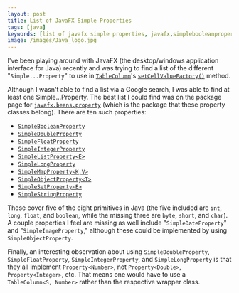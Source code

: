 ```yaml
---
layout: post
title: List of JavaFX Simple Properties
tags: [java]
keywords: [list of javafx simple properties, javafx,simplebooleanproperty,simpledoubleproperty,simplefloatproperty,simpleintegerproperty,simplelistproperty,simplelongproperty,simplemapproperty,simpleobjectproperty,simplesetproperty,simplestringproperty,simpledateproperty,simpleimageproperty]
image: /images/Java_logo.jpg
---
```


I've been playing around with JavaFX (the desktop/windows application interface for Java) recently and was trying to find a list of the different "`Simple...Property`" to use in [`TableColumn`](https://docs.oracle.com/javase/8/javafx/api/javafx/scene/control/TableColumn.html)'s [`setCellValueFactory()`](https://docs.oracle.com/javase/8/javafx/api/javafx/scene/control/TableColumn.html#cellValueFactoryProperty) method.

Although I wasn't able to find a list via a Google search, I was able to find at least one Simple...Property. The best list I could find was on the package page for [`javafx.beans.property`](https://docs.oracle.com/javase/8/javafx/api/javafx/beans/property/package-summary.html) (which is the package that these property classes belong). There are ten such properties:

* [`SimpleBooleanProperty`](https://docs.oracle.com/javase/8/javafx/api/javafx/beans/property/SimpleBooleanProperty.html)
* [`SimpleDoubleProperty`](https://docs.oracle.com/javase/8/javafx/api/javafx/beans/property/SimpleDoubleProperty.html)
* [`SimpleFloatProperty`](https://docs.oracle.com/javase/8/javafx/api/javafx/beans/property/SimpleFloatProperty.html)
* [`SimpleIntegerProperty`](https://docs.oracle.com/javase/8/javafx/api/javafx/beans/property/SimpleIntegerProperty.html)
* [`SimpleListProperty<E>`](https://docs.oracle.com/javase/8/javafx/api/javafx/beans/property/SimpleListProperty.html)
* [`SimpleLongProperty`](https://docs.oracle.com/javase/8/javafx/api/javafx/beans/property/SimpleLongProperty.html)
* [`SimpleMapProperty<K,V>`](https://docs.oracle.com/javase/8/javafx/api/javafx/beans/property/SimpleMapProperty.html)
* [`SimpleObjectProperty<T>`](https://docs.oracle.com/javase/8/javafx/api/javafx/beans/property/SimpleObjectProperty.html)
* [`SimpleSetProperty<E>`](https://docs.oracle.com/javase/8/javafx/api/javafx/beans/property/SimpleSetProperty.html)
* [`SimpleStringProperty`](https://docs.oracle.com/javase/8/javafx/api/javafx/beans/property/SimpleStringProperty.html)

These cover five of the eight primitives in Java (the five included are `int`, `long`, `float`, and `boolean`, while the missing three are `byte`, `short`, and `char`). A couple properties I feel are missing as well include "`SimpleDateProperty`" and "`SimpleImageProperty`," although these could be implemented by using `SimpleObjectProperty`.

Finally, an interesting observation about using `SimpleDoubleProperty`, `SimpleFloatProperty`, `SimpleIntegerProperty`, and `SimpleLongProperty` is that they all implement `Property<Number>`, not `Property<Double>`, `Property<Integer>`, etc. That means one would have to use a `TableColumn<S, Number>` rather than the respective wrapper class.
